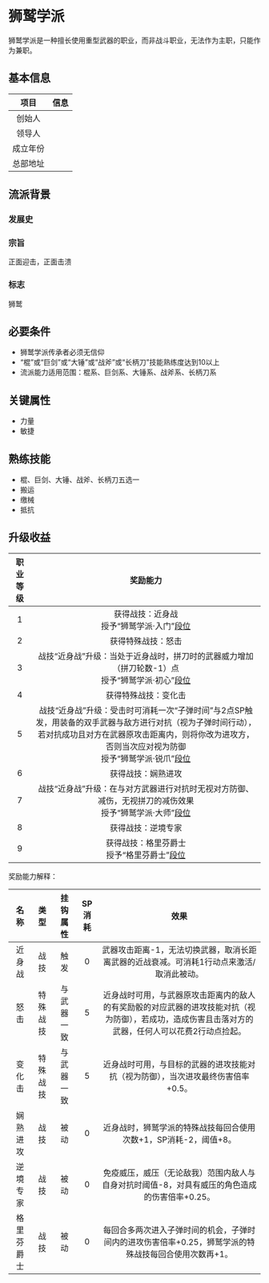 # 狮鹫学派

狮鹫学派是一种擅长使用重型武器的职业，而非战斗职业，无法作为主职，只能作为兼职。

## 基本信息

项目|信息
:--:|:--:
创始人|
领导人|
成立年份|
总部地址|

## 流派背景

### 发展史

### 宗旨

正面迎击，正面击溃

### 标志

狮鹫

## 必要条件

* 狮鹫学派传承者必须无信仰
* “棍”或“巨剑”或“大锤”或“战斧”或“长柄刀”技能熟练度达到10以上
* 流派能力适用范围：棍系、巨剑系、大锤系、战斧系、长柄刀系

## 关键属性

* 力量
* 敏捷

## 熟练技能

* 棍、巨剑、大锤、战斧、长柄刀五选一
* 搬运
* 缴械
* 抵抗

## 升级收益

职业等级|奖励能力
:--:|:--:
1|获得战技：近身战<br>授予“狮鹫学派·入门”<a href="../../dan" target="_blank">段位</a>
2|获得特殊战技：怒击
3|战技“近身战”升级：当处于近身战时，拼刀时的武器威力增加（拼刀轮数-1）点<br>授予“狮鹫学派·初心”<a href="../../dan" target="_blank">段位</a>
4|获得特殊战技：变化击
5|战技“近身战”升级：受击时可消耗一次“子弹时间”与2点SP触发，用装备的双手武器与敌方进行对抗（视为子弹时间行动），若对抗成功且对方在武器原攻击距离内，则将你改为进攻方，否则当次应对视为防御<br>授予“狮鹫学派·锐爪”<a href="../../dan" target="_blank">段位</a>
6|获得战技：娴熟进攻
7|战技“近身战”升级：在与对方武器进行对抗时无视对方防御、减伤，无视拼刀的减伤效果<br>授予“狮鹫学派·大师”<a href="../../dan" target="_blank">段位</a>
8|获得战技：逆境专家
9|获得战技：格里芬爵士<br>授予“格里芬爵士”<a href="../../dan" target="_blank">段位</a>

奖励能力解释：

名称|类型|挂钩属性|SP消耗|效果
:--:|:--:|:--:|:--:|:--:
近身战|战技|触发|0|武器攻击距离-1，无法切换武器，取消长距离武器的近战衰减。可消耗1行动点来激活/取消此被动。
怒击|特殊战技|与武器一致|5|近身战时可用，与武器原攻击距离内的敌人的有奖励骰的对应武器的进攻技能对抗（视为防御），若成功，造成伤害且击落对方的武器，任何人可以花费2行动点捡起。
变化击|特殊战技|与武器一致|5|近身战时可用，与目标的武器的进攻技能对抗（视为防御），当次进攻最终伤害倍率+0.5。
娴熟进攻|战技|被动|0|近身战时，狮鹫学派的特殊战技每回合使用次数+1，SP消耗-2，阈值+8。
逆境专家|战技|被动|0|免疫威压，威压（无论敌我）范围内敌人与自身对抗时阈值-8，对具有威压的角色造成的伤害倍率+0.25。
格里芬爵士|战技|被动|0|每回合多两次进入子弹时间的机会，子弹时间内的进攻伤害倍率+0.25，狮鹫学派的特殊战技每回合使用次数再+1。